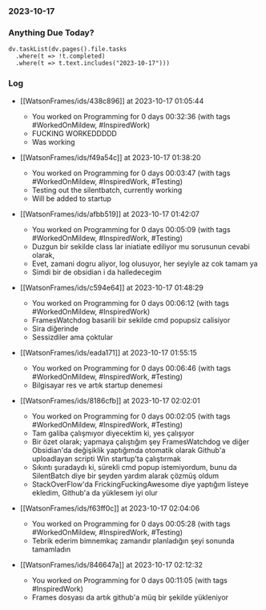 ### 2023-10-17

### Anything Due Today?
```dataviewjs
dv.taskList(dv.pages().file.tasks 
  .where(t => !t.completed)
  .where(t => t.text.includes("2023-10-17")))
```
### Log

- [[WatsonFrames/ids/438c896]] at 2023-10-17 01:05:44
    - You worked on Programming for 0 days 00:32:36 (with tags #WorkedOnMildew, #InspiredWork) 
	- FUCKING WORKEDDDDD
	- Was working

- [[WatsonFrames/ids/f49a54c]] at 2023-10-17 01:38:20
    - You worked on Programming for 0 days 00:03:47 (with tags #WorkedOnMildew, #InspiredWork, #Testing) 
	- Testing out the silentbatch, currently working
	- Will be added to startup

- [[WatsonFrames/ids/afbb519]] at 2023-10-17 01:42:07
    - You worked on Programming for 0 days 00:05:09 (with tags #WorkedOnMildew, #InspiredWork, #Testing) 
	- Duzgun bir sekilde class lar iniatiate ediliyor mu sorusunun cevabi olarak,
	- Evet, zamani dogru aliyor, log olusuyor, her seyiyle az cok tamam ya
	- Simdi bir de obsidian i da halledecegim

- [[WatsonFrames/ids/c594e64]] at 2023-10-17 01:48:29
    - You worked on Programming for 0 days 00:06:12 (with tags #WorkedOnMildew, #InspiredWork)
	- FramesWatchdog basarili bir sekilde cmd popupsiz calisiyor
	- Sira diğerinde
	- Sessizdiler ama çoktular

- [[WatsonFrames/ids/eada171]] at 2023-10-17 01:55:15
    - You worked on Programming for 0 days 00:06:46 (with tags #WorkedOnMildew, #InspiredWork, #Testing)
	- Bilgisayar res ve artık startup denemesi

- [[WatsonFrames/ids/8186cfb]] at 2023-10-17 02:02:01
    - You worked on Programming for 0 days 00:02:05 (with tags #WorkedOnMildew, #InspiredWork, #Testing)
	- Tam galiba çalışmıyor diyecektim ki, yes çalışıyor
	- Bir özet olarak; yapmaya çalıştığım şey FramesWatchdog ve diğer Obsidian'da değişiklik yaptığımda otomatik olarak Github'a uploadlayan scripti Win startup'ta çalıştırmak
	- Sıkıntı şuradaydı ki, sürekli cmd popup istemiyordum, bunu da SilentBatch diye bir şeyden yardım alarak çözmüş oldum
	- StackOverFlow'da FrickingFuckingAwesome diye yaptığım listeye ekledim, Github'a da yüklesem iyi olur
	
- [[WatsonFrames/ids/f63ff0c]] at 2023-10-17 02:04:06
    - You worked on Programming for 0 days 00:05:28 (with tags #WorkedOnMildew, #InspiredWork, #Testing) 
	- Tebrik ederim bimnemkaç zamandır planladığın şeyi sonunda tamamladın

- [[WatsonFrames/ids/846647a]] at 2023-10-17 02:12:32
    - You worked on Programming for 0 days 00:11:05 (with tags #InspiredWork) 
	- Frames dosyası da artık github'a müq bir şekilde yükleniyor
